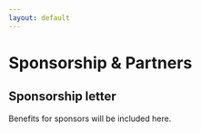 ```yaml
---
layout: default
---
```


# Sponsorship & Partners
## Sponsorship letter

Benefits for sponsors will be included here. 
